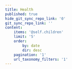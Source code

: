 ```yaml
---
title: Health
published: true
hide_git_sync_repo_link: '0'
git_sync_repo_link: ''
content:
    items: '@self.children'
    limit: '5'
    order:
        by: date
        dir: desc
    pagination: '1'
    url_taxonomy_filters: '1'
---
```


